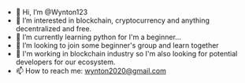 - 👋 Hi, I’m @Wynton123
- 👀 I’m interested in blockchain, cryptocurrency and anything decentralized and free.
- 🌱 I’m currently learning python for I'm a beginner...
- 💞️ I’m looking to join some beginner's group and learn together
- 📢 I'm working in blockchain industry so I'm also looking for potential developers for our ecosystem.
- 📫 How to reach me: wynton2020@gmail.com

<!---
Wynton123/Wynton123 is a ✨ special ✨ repository because its `README.md` (this file) appears on your GitHub profile.
You can click the Preview link to take a look at your changes.
--->
